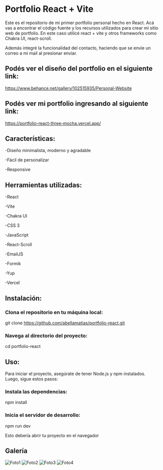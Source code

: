 # Portfolio React + Vite

Este es el repositorio de mi primer portfolio personal hecho en React. Acá vas a encontrar el código fuente y los recursos utilizados para crear mi sitio web de portfolio. En este caso utilicé react + vite y otros frameworks como Chakra UI, react-scroll.

Además integré la funcionalidad del contacto, haciendo que se envíe un correo a mi mail al presionar enviar.

## Podés ver el diseño del portfolio en el siguiente link:

https://www.behance.net/gallery/102515935/Personal-Website

## Podés ver mi portfolio ingresando al siguiente link:

https://portfolio-react-three-mocha.vercel.app/

## Características:

-Diseño minimalista, moderno y agradable

-Fácil de personalizar

-Responsive

## Herramientas utilizadas:

-React

-Vite

-Chakra UI

-CSS 3

-JavaScript

-React-Scroll

-EmailJS

-Formik

-Yup

-Vercel

## Instalación:

### Clona el repositorio en tu máquina local:

git clone https://github.com/abellamatias/portfolio-react.git

### Navega al directorio del proyecto:

cd portfolio-react

## Uso:

Para iniciar el proyecto, asegúrate de tener Node.js y npm instalados. Luego, sigue estos pasos:

### Instala las dependencias:

npm install

### Inicia el servidor de desarrollo:

npm run dev

Esto debería abrir tu proyecto en el navegador

## Galería

![Foto1](https://github.com/user-attachments/assets/e3c8bdcb-f8a0-476a-94b4-d3c536ee3e51)
![Foto2](https://github.com/user-attachments/assets/bea39cd3-3a22-468a-9cd3-831220ad52ac)
![Foto3](https://github.com/user-attachments/assets/828dcf81-2b68-4685-bebf-b1491ae1a9be)
![Foto4](https://github.com/user-attachments/assets/6ce4703b-60b3-48c1-a5b1-02d8258fdb80)










